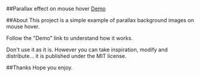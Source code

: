 ##Parallax effect on mouse hover
[Demo](http://www.lucalorenzini.org/projects/mouseHoverParallax/demo/mouseHoverParallaxDemo.html)

##About
This project is a simple example of parallax background images on mouse hover.

Follow the "Demo" link to understand how it works.

Don't use it as it is. However you can take inspiration, modify and distribute... it is published under the MIT license.

##Thanks
Hope you enjoy. 
